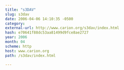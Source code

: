 ```yaml
---
title: "s3DAV"
slug: s3dav
date: 2006-04-06 14:10:35 -0500
category: 
external-url: http://www.carion.org/s3dav/index.html
hash: e70641f88dc53aa81499d9fce8ae2727
year: 2006
month: 04
scheme: http
host: www.carion.org
path: /s3dav/index.html

---
```



